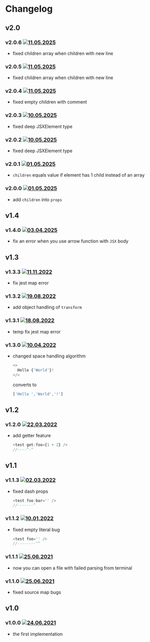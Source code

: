 # Changelog

## v2.0

### v2.0.6 [![11.05.2025](https://img.shields.io/date/1746916079)](https://github.com/d8corp/innet-jsx/tree/v2.0.6)

- fixed children array when children with new line

### v2.0.5 [![11.05.2025](https://img.shields.io/date/1746914343)](https://github.com/d8corp/innet-jsx/tree/v2.0.5)

- fixed children array when children with new line

### v2.0.4 [![11.05.2025](https://img.shields.io/date/1746912453)](https://github.com/d8corp/innet-jsx/tree/v2.0.4)

- fixed empty children with comment

### v2.0.3 [![10.05.2025](https://img.shields.io/date/1746880659)](https://github.com/d8corp/innet-jsx/tree/v2.0.3)

- fixed deep JSXElement type

### v2.0.2 [![10.05.2025](https://img.shields.io/date/1746877700)](https://github.com/d8corp/innet-jsx/tree/v2.0.2)

- fixed deep JSXElement type

### v2.0.1 [![01.05.2025](https://img.shields.io/date/1746125392)](https://github.com/d8corp/innet-jsx/tree/v2.0.1)

- `children` equals value if element has 1 child instead of an array

### v2.0.0 [![01.05.2025](https://img.shields.io/date/1746120186)](https://github.com/d8corp/innet-jsx/tree/v2.0.0)

- add `children` into `props`

## v1.4

### v1.4.0 [![03.04.2025](https://img.shields.io/date/1743628601)](https://github.com/d8corp/innet-jsx/tree/v1.4.0)

- fix an error when you use arrow function with `JSX` body

## v1.3

### v1.3.3 [![11.11.2022](https://img.shields.io/date/1668166492)](https://github.com/d8corp/innet-jsx/tree/v1.3.3)

- fix jest map error

### v1.3.2 [![19.08.2022](https://img.shields.io/date/1660896288)](https://github.com/d8corp/innet-jsx/tree/v1.3.2)

- add object handling of `transform`

### v1.3.1 [![18.08.2022](https://img.shields.io/date/1660840746)](https://github.com/d8corp/innet-jsx/tree/v1.3.1)

- temp fix jest map error

### v1.3.0 [![10.04.2022](https://img.shields.io/date/1649587842)](https://github.com/d8corp/innet-jsx/tree/v1.3.0)

- changed space handling algorithm
  ```typescript jsx
  <>
    Hello {'World'}!
  </>
  ```
  converts to
  ```typescript jsx
  ['Hello ','World','!']
  ```

## v1.2

### v1.2.0 [![22.03.2022](https://img.shields.io/date/1647978691)](https://github.com/d8corp/innet-jsx/tree/v1.2.0)
- add getter feature
  ```typescript jsx
  <test get:foo={1 + 2} />
  //----^-^
  ```

## v1.1

### v1.1.3 [![02.03.2022](https://img.shields.io/date/1646170118)](https://github.com/d8corp/innet-jsx/tree/v1.1.3)
- fixed dash props
  ```typescript jsx
  <test foo-bar='' />
  //-------^
  ```

### v1.1.2 [![10.01.2022](https://img.shields.io/date/1641846763)](https://github.com/d8corp/innet-jsx/tree/v1.1.2)
- fixed empty literal bug
  ```typescript jsx
  <test foo='' />
  //--------^^
  ```

### v1.1.1 [![25.06.2021](https://img.shields.io/date/1624793291)](https://github.com/d8corp/innet-jsx/tree/v1.1.1)
- now you can open a file with failed parsing from terminal

### v1.1.0 [![25.06.2021](https://img.shields.io/date/1624632591)](https://github.com/d8corp/innet-jsx/tree/v1.1.0)
- fixed source map bugs

## v1.0

### v1.0.0 [![24.06.2021](https://img.shields.io/date/1624547959)](https://github.com/d8corp/innet-jsx/tree/v1.0.0)
- the first implementation
